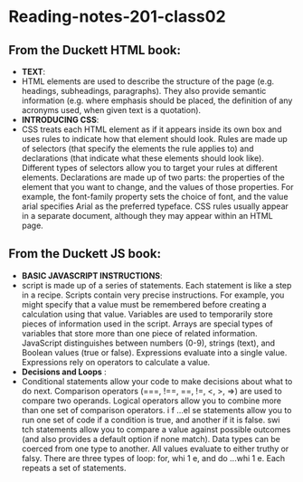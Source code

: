 # Reading-notes-201-class02
## From the Duckett HTML book:
+ **TEXT**:<br>
+ HTML elements are used to describe the structure of
the page (e.g. headings, subheadings, paragraphs). They also provide semantic information (e.g. where
emphasis should be placed, the definition of any
acronyms used, when given text is a quotation). <br>
+ **INTRODUCING CSS**:<br>
+ CSS treats each HTML element as if it appears inside
its own box and uses rules to indicate how that
element should look.
 Rules are made up of selectors (that specify the
elements the rule applies to) and declarations (that
indicate what these elements should look like).
 Different types of selectors allow you to target your
rules at different elements.
 Declarations are made up of two parts: the properties
of the element that you want to change, and the values
of those properties. For example, the font-family
property sets the choice of font, and the value arial
specifies Arial as the preferred typeface.
 CSS rules usually appear in a separate document,
although they may appear within an HTML page. <br>
## From the Duckett JS book: 
+ **BASIC JAVASCRIPT INSTRUCTIONS**:<br>
+ script is made up of a series of statements. Each 
statement is like a step in a recipe. 
Scripts contain very precise instructions. For example, you might specify that a value must be remembered before creating a calculation using that value. 
Variables are used to temporarily store pieces of information used in the script. 
Arrays are special types of variables that store more than one piece of related information. 
JavaScript distinguishes between numbers (0-9), strings (text), and Boolean values (true or false).
Expressions evaluate into a single value. Expressions rely on operators to calculate a value. <br>
+ **Decisions and Loops** :<br>
+ Conditional statements allow your code to make decisions about what to do next. 
Comparison operators (===, !==, ==, !=, <, >, =>) are used to compare two operands. 
Logical operators allow you to combine more than one set of comparison operators. i f ...el se statements allow you to run one set of code if a condition is true, and another if it is false. 
swi tch statements allow you to compare a value against possible outcomes (and also provides a default option if none match). 
Data types can be coerced from one type to another. All values evaluate to either truthy or falsy. 
There are three types of loop: for, whi 1 e, and do ...whi 1 e. Each repeats a set of statements. 



